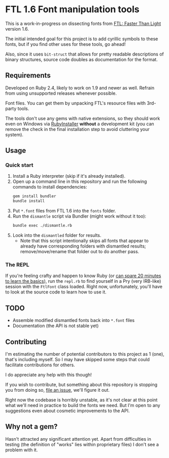 # FTL 1.6 Font manipulation tools

This is a work-in-progress on dissecting fonts from [FTL: Faster Than Light](https://subsetgames.com/ftl.html) version 1.6.

The initial intended goal for this project is to add cyrillic symbols to these fonts, but if you find other uses for these tools, go ahead!

Also, since it uses `bit-struct` that allows for pretty readable descriptions of binary structures, source code doubles as documentation for the format.

## Requirements

Developed on Ruby 2.4, likely to work on 1.9 and newer as well. Refrain from using unsupported releases whenever possible.

Font files. You can get them by unpacking FTL's resource files with 3rd-party tools.

The tools don't use any gems with native extensions, so they should work even on Windows via [RubyInstaller](https://rubyinstaller.org/) __without__ a development kit (you can remove the check in the final installation step to avoid cluttering your system).

## Usage

### Quick start

1. Install a Ruby interpreter (skip if it's already installed).
2. Open up a command line in this repository and run the following commands to install dependencies:
    ```sh
    gem install bundler
    bundle install
    ```
3. Put `*.font` files from FTL 1.6 into the `fonts` folder.
4. Run the `dismantle` script via Bundler (might work without it too):
    ```sh
    bundle exec ./dismantle.rb
    ```
5. Look into the `dismantled` folder for results.
    - Note that this script intentionally skips all fonts that appear to already have corresponding folders with dismantled results; remove/move/rename that folder out to do another pass.

### The REPL

If you're feeling crafty and happen to know Ruby (or [can spare 20 minutes to learn the basics](https://www.ruby-lang.org/en/documentation/quickstart/)), run the `repl.rb` to find yourself in a Pry (very IRB-like) session with the `FtlFont` class loaded. Right now, unfortunately, you'll have to look at the source code to learn how to use it.

## TODO

* Assemble modified dismantled fonts back into `*.font` files
* Documentation (the API is not stable yet)

## Contributing

I'm estimating the number of potential contributors to this project as 1 (one), that's including myself. So I may have skipped some steps that could facilitate contributions for others.

I do appreciate any help with this though!

If you wish to contribute, but something about this repository is stopping you from doing so, [file an issue](https://github.com/D-side/ftl_font/issues/new), we'll figure it out.

Right now the codebase is horribly unstable, as it's not clear at this point what we'll need in practice to build the fonts we need. But I'm open to any suggestions even about cosmetic improvements to the API.

## Why not a gem?

Hasn't attracted any significant attention yet. Apart from difficulties in testing (the definition of "works" lies within proprietary files) I don't see a problem with it.
